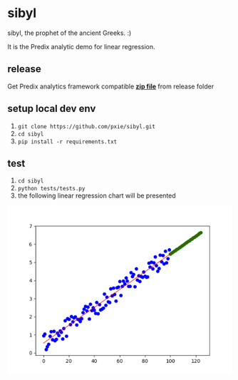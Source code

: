 # sibyl

sibyl, the prophet of the ancient Greeks. :)

It is the Predix analytic demo for linear regression.

## release

Get Predix analytics framework compatible [**zip file**](https://github.com/pxie/sibyl/raw/master/release/sibyl.release.zip) from release folder

## setup local dev env

1. `git clone https://github.com/pxie/sibyl.git`
2. `cd sibyl`
3. `pip install -r requirements.txt`

## test

1. `cd sibyl`
2. `python tests/tests.py`
3. the following linear regression chart will be presented

![linear](docs/example.png)
